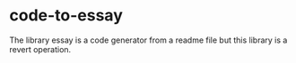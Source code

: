 # code-to-essay
The library essay is a code generator from a readme file but this library is a revert operation.
